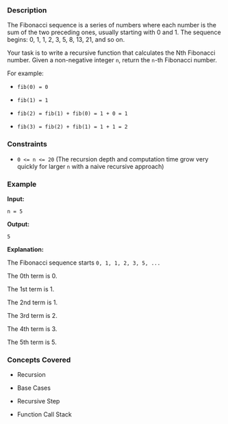 ### Description
The Fibonacci sequence is a series of numbers where each number is the sum of the two preceding ones, usually starting with 0 and 1. The sequence begins: 0, 1, 1, 2, 3, 5, 8, 13, 21, and so on.

Your task is to write a recursive function that calculates the Nth Fibonacci number. Given a non-negative integer `n`, return the `n`-th Fibonacci number.

For example:
- `fib(0) = 0`
- `fib(1) = 1`
- `fib(2) = fib(1) + fib(0) = 1 + 0 = 1`
- `fib(3) = fib(2) + fib(1) = 1 + 1 = 2`

### Constraints
- `0 <= n <= 20` (The recursion depth and computation time grow very quickly for larger `n` with a naive recursive approach)

### Example
**Input:**
`n = 5`

**Output:**
`5`

**Explanation:**
The Fibonacci sequence starts `0, 1, 1, 2, 3, 5, ...`
The 0th term is 0.
The 1st term is 1.
The 2nd term is 1.
The 3rd term is 2.
The 4th term is 3.
The 5th term is 5.

### Concepts Covered
- Recursion
- Base Cases
- Recursive Step
- Function Call Stack